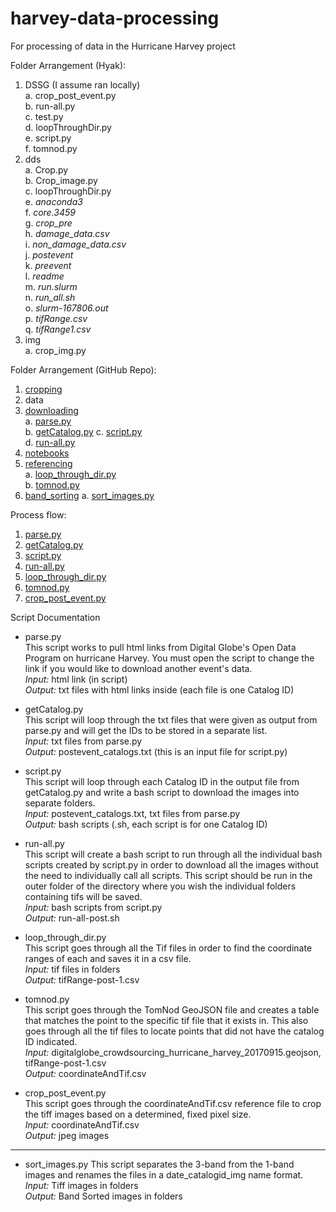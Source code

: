 # harvey-data-processing
For processing of data in the Hurricane Harvey project

Folder Arrangement (Hyak):  
1. DSSG (I assume ran locally)  
    a. crop_post_event.py  
    b. run-all.py  
    c. test.py  
    d. loopThroughDir.py  
    e. script.py  
    f. tomnod.py
2. dds  
    a. Crop.py  
    b. Crop_image.py  
    c. loopThroughDir.py  
    e. *anaconda3*  
    f. *core.3459*  
    g. *crop_pre*  
    h. *damage_data.csv*  
    i. *non_damage_data.csv*  
    j. *postevent*  
    k. *preevent*  
    l. *readme*  
    m. *run.slurm*  
    n. *run_all.sh*  
    o. *slurm-167806.out*  
    p. *tifRange.csv*  
    q. *tifRange1.csv*  
3. img  
    a. crop_img.py
    
Folder Arrangement (GitHub Repo):
1. [cropping](https://github.com/DDS-Lab/harvey-data-processing/tree/master/cropping) 
2. data
3. [downloading](https://github.com/DDS-Lab/harvey-data-processing/tree/master/downloading)  
    a. [parse.py](https://github.com/DDS-Lab/harvey-data-processing/blob/master/downloading/parse.py)  
    b. [getCatalog.py](https://github.com/DDS-Lab/harvey-data-processing/blob/master/downloading/getCatalog.py)
    c. [script.py](https://github.com/DDS-Lab/harvey-data-processing/blob/master/downloading/script.py)  
    d. [run-all.py](https://github.com/DDS-Lab/harvey-data-processing/blob/master/downloading/run-all.py)
4. [notebooks](https://github.com/DDS-Lab/harvey-data-processing/tree/master/notebooks)
5. [referencing](https://github.com/DDS-Lab/harvey-data-processing/tree/master/referencing)  
    a. [loop_through_dir.py](https://github.com/DDS-Lab/harvey-data-processing/blob/master/referencing/loop_through_dir.py)  
    b. [tomnod.py](https://github.com/DDS-Lab/harvey-data-processing/blob/master/referencing/tomnod.py)
6. [band_sorting](https://github.com/DDS-Lab/harvey-data-processing/tree/master/band_sorting)
    a. [sort_images.py](https://github.com/DDS-Lab/harvey-data-processing/blob/master/band_sorting/sort_images.py)

Process flow:
1. [parse.py](https://github.com/DDS-Lab/harvey-data-processing/blob/master/downloading/parse.py)
2. [getCatalog.py](https://github.com/DDS-Lab/harvey-data-processing/blob/master/downloading/getCatalog.py)
3. [script.py](https://github.com/DDS-Lab/harvey-data-processing/blob/master/downloading/script.py)
4. [run-all.py](https://github.com/DDS-Lab/harvey-data-processing/blob/master/downloading/run-all.py)
5. [loop_through_dir.py](https://github.com/DDS-Lab/harvey-data-processing/blob/master/referencing/loop_through_dir.py)  
6. [tomnod.py](https://github.com/DDS-Lab/harvey-data-processing/blob/master/referencing/tomnod.py)
7. [crop_post_event.py](https://github.com/DDS-Lab/harvey-data-processing/blob/master/cropping/crop_post_event.py)

Script Documentation

* parse.py  
This script works to pull html links from Digital Globe's Open Data Program
on hurricane Harvey. You must open the script to change the link if you would 
like to download another event's data.  
*Input:* html link (in script)  
*Output:* txt files with html links inside (each file is one Catalog ID)

* getCatalog.py  
This script will loop through the txt files that were given as output
from parse.py and will get the IDs to be stored in a separate list.  
*Input:* txt files from parse.py  
*Output:* postevent_catalogs.txt (this is an input file for script.py)

* script.py   
This script will loop through each Catalog ID in the output file from
getCatalog.py and write a bash script to download the images into separate
folders.  
*Input:* postevent_catalogs.txt, txt files from parse.py  
*Output:* bash scripts (.sh, each script is for one Catalog ID)
  
* run-all.py  
This script will create a bash script to run through all the individual
bash scripts created by script.py in order to download all the images
without the need to individually call all scripts. This script should be
run in the outer folder of the directory where you wish the individual
folders containing tifs will be saved.  
*Input:* bash scripts from script.py  
*Output:* run-all-post.sh
  
* loop_through_dir.py  
This script goes through all the Tif files in order to find the coordinate ranges 
of each and saves it in a csv file.  
*Input:* tif files in folders  
*Output:* tifRange-post-1.csv

* tomnod.py  
This script goes through the TomNod GeoJSON file and creates a table that matches the
point to the specific tif file that it exists in. This also goes through all the tif
files to locate points that did not have the catalog ID indicated.    
*Input:* digitalglobe_crowdsourcing_hurricane_harvey_20170915.geojson, tifRange-post-1.csv  
*Output:* coordinateAndTif.csv  

* crop_post_event.py  
This script goes through the coordinateAndTif.csv reference file to crop the tiff images
based on a determined, fixed pixel size.  
*Input:* coordinateAndTif.csv  
*Output:* jpeg images
  
   
---   

* sort_images.py
This script separates the 3-band from the 1-band images and renames the files in a
date_catalogid_img name format.  
*Input:* Tiff images in folders  
*Output:* Band Sorted images in folders
